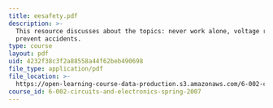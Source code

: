 ```yaml
---
title: eesafety.pdf
description: >-
  This resource discusses about the topics: never work alone, voltage rules and
  prevent accidents.
type: course
layout: pdf
uid: 4232f38c3f2a88558a44f62beb490698
file_type: application/pdf
file_location: >-
  https://open-learning-course-data-production.s3.amazonaws.com/6-002-circuits-and-electronics-spring-2007/4232f38c3f2a88558a44f62beb490698_eesafety.pdf
course_id: 6-002-circuits-and-electronics-spring-2007
---
```

